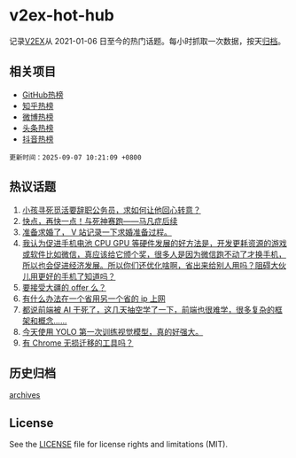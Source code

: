 # v2ex-hot-hub

 记录[V2EX](https://www.v2ex.com/)从 2021-01-06 日至今的热门话题。每小时抓取一次数据，按天[归档](archives)。
 
 ## 相关项目

- [GitHub热榜](https://github.com/snaildev/github-hot-hub)
- [知乎热榜](https://github.com/snaildev/zhihu-hot-hub)
- [微博热榜](https://github.com/snaildev/weibo-hot-hub)
- [头条热榜](https://github.com/snaildev/toutiao-hot-hub)
- [抖音热榜](https://github.com/snaildev/douyin-hot-hub)


 `更新时间：2025-09-07 10:21:09 +0800`

## 热议话题

1. [小孩寻死觅活要辞职公务员，求如何让他回心转意？](https://www.v2ex.com/t/1157522)
1. [快点，再快一点！与死神赛跑——马凡症后续](https://www.v2ex.com/t/1157444)
1. [准备求婚了， V 站记录一下求婚准备过程。](https://www.v2ex.com/t/1157460)
1. [我认为促进手机电池 CPU GPU 等硬件发展的好方法是，开发更耗资源的游戏或软件比如微信，真应该给它颁个奖，很多人是因为微信跑不动了才换手机，所以也会促进经济发展。所以你们还优化啥啊，省出来给别人用吗？阻碍大伙儿用更好的手机了知道吗？](https://www.v2ex.com/t/1157448)
1. [要接受大疆的 offer 么？](https://www.v2ex.com/t/1157517)
1. [有什么办法在一个省用另一个省的 ip 上网](https://www.v2ex.com/t/1157467)
1. [都说前端被 AI 干死了，这几天抽空学了一下，前端也很难学，很多复杂的框架和概念......](https://www.v2ex.com/t/1157479)
1. [今天使用 YOLO 第一次训练视觉模型，真的好强大。](https://www.v2ex.com/t/1157495)
1. [有 Chrome 无损迁移的工具吗？](https://www.v2ex.com/t/1157526)

## 历史归档

[archives](archives)

## License

See the [LICENSE](LICENSE) file for license rights and limitations (MIT).
